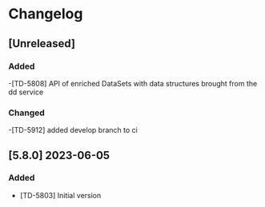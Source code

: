# Changelog

## [Unreleased]

### Added

-[TD-5808] API of enriched DataSets with data structures brought from the dd
 service

### Changed

-[TD-5912] added develop branch to ci

## [5.8.0] 2023-06-05

### Added

- [TD-5803] Initial version
